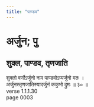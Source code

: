```yaml
---
title: "पाण्डव"
---
```


# अर्जुन; पु
## शुक्ल, पाण्डव, तृणजाति
शुक्लो वर्णोऽर्जुनो नाम पाण्डवोऽप्यर्जुनो मतः ।<br />अर्जुनस्तृणजातिस्यादर्जुनं ककुभो द्रुमः ॥ ३० ॥<br />verse 1.1.1.30<br />page 0003

